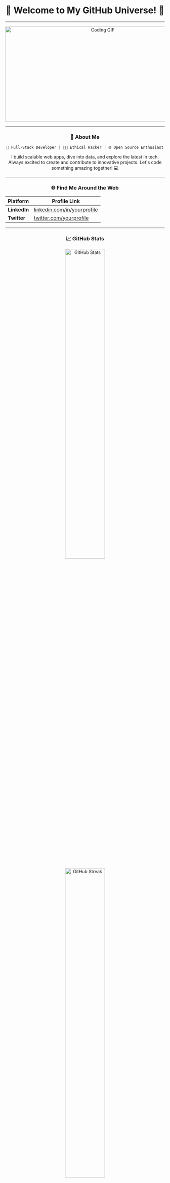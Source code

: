 <div align="center">

# 🌟 **Welcome to My GitHub Universe!** 🌟

---

<img src="https://media.giphy.com/media/qgQUggAC3Pfv687qPC/giphy.gif" width="600" height="300" alt="Coding GIF">

---

### 🎯 **About Me**

```plaintext
🚀 Full-Stack Developer | 👨‍💻 Ethical Hacker | 🌐 Open Source Enthusiast
```

I build scalable web apps, dive into data, and explore the latest in tech. Always excited to create and contribute to innovative projects. Let's code something amazing together! 💻

---

### 🌐 **Find Me Around the Web**

| Platform        | Profile Link                                     |
|-----------------|-------------------------------------------------|
| **LinkedIn**    | [linkedin.com/in/yourprofile](https://linkedin.com/in/thisissande-ep/) |
| **Twitter**     | [twitter.com/yourprofile](https://twitter.com/thisissande_ep)         |

---

### 📈 **GitHub Stats**

<div>

<img src="https://github-readme-stats.vercel.app/api?username=thesande-ep&show_icons=true&theme=radical" alt="GitHub Stats" width="50%"/>

<img src="https://github-readme-streak-stats.herokuapp.com/?user=thesande-ep&theme=radical" alt="GitHub Streak" width="50%"/>

</div>

---

### 🛠️ **Tech Stack**

```yaml
Languages: JavaScript, Python, C++, Java
Frameworks: React, Node.js, Django, Flask, Express
Tools: Git, Docker, Kubernetes
Operating System: Linux, Windows, Mac
```

---

### 🌱 **Currently Learning**

```json
  "topic": "Ethical Hacking",
  "progress": "Intermediate",
  "goal": "Learnig Web Hacking and Android Hacking"
```

---

### 🤝 **Collaborate With Me**

> "Open to exciting projects, hackathons, and learning experiences."

Feel free to connect and collaborate on open source projects or anything creative and tech-related! 💬

---

### 🔗 **Quick Links**

[🐦 Twitter](https://twitter.com/thisissande_ep) | [💼 LinkedIn](https://linkedin.com/in/thisissande-ep/) 
---

### ⚡ **Fun Fact**

```markdown
I started coding with a dream to automate my homework. Ended up automating my live instead! 🚀
```

</div>
